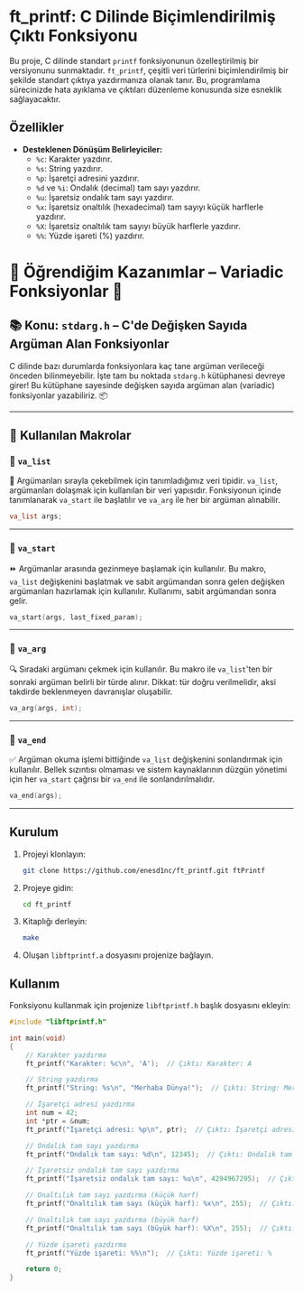 # ft_printf: C Dilinde Biçimlendirilmiş Çıktı Fonksiyonu

Bu proje, C dilinde standart `printf` fonksiyonunun özelleştirilmiş bir versiyonunu sunmaktadır. `ft_printf`, çeşitli veri türlerini biçimlendirilmiş bir şekilde standart çıktıya yazdırmanıza olanak tanır. Bu, programlama sürecinizde hata ayıklama ve çıktıları düzenleme konusunda size esneklik sağlayacaktır.

## Özellikler

*   **Desteklenen Dönüşüm Belirleyiciler:**
    *   `%c`: Karakter yazdırır.
    *   `%s`: String yazdırır.
    *   `%p`: İşaretçi adresini yazdırır.
    *   `%d` ve `%i`: Ondalık (decimal) tam sayı yazdırır.
    *   `%u`: İşaretsiz ondalık tam sayı yazdırır.
    *   `%x`: İşaretsiz onaltılık (hexadecimal) tam sayıyı küçük harflerle yazdırır.
    *   `%X`: İşaretsiz onaltılık tam sayıyı büyük harflerle yazdırır.
    *   `%%`: Yüzde işareti (%) yazdırır.

# 🌟 Öğrendiğim Kazanımlar – Variadic Fonksiyonlar 🌟

## 📚 Konu: `stdarg.h` – C'de Değişken Sayıda Argüman Alan Fonksiyonlar

C dilinde bazı durumlarda fonksiyonlara kaç tane argüman verileceği önceden bilinmeyebilir. İşte tam bu noktada `stdarg.h` kütüphanesi devreye girer! Bu kütüphane sayesinde değişken sayıda argüman alan (variadic) fonksiyonlar yazabiliriz. 📦

---

## 🔧 Kullanılan Makrolar

### 📌 `va_list`
📝 Argümanları sırayla çekebilmek için tanımladığımız veri tipidir. `va_list`, argümanları dolaşmak için kullanılan bir veri yapısıdır. Fonksiyonun içinde tanımlanarak `va_start` ile başlatılır ve `va_arg` ile her bir argüman alınabilir.

```c
va_list args;
```

---

### 🚀 `va_start`
⏩ Argümanlar arasında gezinmeye başlamak için kullanılır. Bu makro, `va_list` değişkenini başlatmak ve sabit argümandan sonra gelen değişken argümanları hazırlamak için kullanılır. Kullanımı, sabit argümandan sonra gelir.

```c
va_start(args, last_fixed_param);
```

---

### 🔁 `va_arg`
🔍 Sıradaki argümanı çekmek için kullanılır. Bu makro ile `va_list`'ten bir sonraki argüman belirli bir türde alınır. Dikkat: tür doğru verilmelidir, aksi takdirde beklenmeyen davranışlar oluşabilir.

```c
va_arg(args, int);
```

---

### 🛑 `va_end`
✅ Argüman okuma işlemi bittiğinde `va_list` değişkenini sonlandırmak için kullanılır. Bellek sızıntısı olmaması ve sistem kaynaklarının düzgün yönetimi için her `va_start` çağrısı bir `va_end` ile sonlandırılmalıdır.

```c
va_end(args);
```

---

## Kurulum

1.  Projeyi klonlayın:

    ```bash
    git clone https://github.com/enesd1nc/ft_printf.git ftPrintf
    ```

2.  Projeye gidin:

    ```bash
    cd ft_printf
    ```

3.  Kitaplığı derleyin:

    ```bash
    make
    ```

4.  Oluşan `libftprintf.a` dosyasını projenize bağlayın.

## Kullanım

Fonksiyonu kullanmak için projenize `libftprintf.h` başlık dosyasını ekleyin:

```c
#include "libftprintf.h"

int main(void)
{
    // Karakter yazdırma
    ft_printf("Karakter: %c\n", 'A');  // Çıktı: Karakter: A

    // String yazdırma
    ft_printf("String: %s\n", "Merhaba Dünya!");  // Çıktı: String: Merhaba Dünya!

    // İşaretçi adresi yazdırma
    int num = 42;
    int *ptr = &num;
    ft_printf("İşaretçi adresi: %p\n", ptr);  // Çıktı: İşaretçi adresi: 0x7ffee0f869ac

    // Ondalık tam sayı yazdırma
    ft_printf("Ondalık tam sayı: %d\n", 12345);  // Çıktı: Ondalık tam sayı: 12345

    // İşaretsiz ondalık tam sayı yazdırma
    ft_printf("İşaretsiz ondalık tam sayı: %u\n", 4294967295);  // Çıktı: İşaretsiz ondalık tam sayı: 4294967295

    // Onaltılık tam sayı yazdırma (küçük harf)
    ft_printf("Onaltılık tam sayı (küçük harf): %x\n", 255);  // Çıktı: Onaltılık tam sayı (küçük harf): ff

    // Onaltılık tam sayı yazdırma (büyük harf)
    ft_printf("Onaltılık tam sayı (büyük harf): %X\n", 255);  // Çıktı: Onaltılık tam sayı (büyük harf): FF

    // Yüzde işareti yazdırma
    ft_printf("Yüzde işareti: %%\n");  // Çıktı: Yüzde işareti: %

    return 0;
}
```
